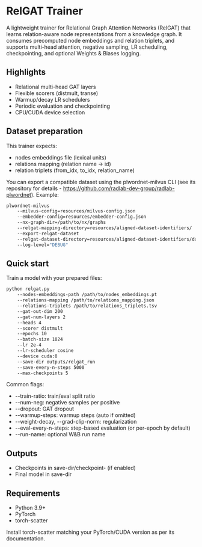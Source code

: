 # RelGAT Trainer

A lightweight trainer for Relational Graph Attention Networks (RelGAT) that learns 
relation-aware node representations from a knowledge graph. It consumes precomputed 
node embeddings and relation triplets, and supports multi-head attention, 
negative sampling, LR scheduling, checkpointing, and optional Weights & Biases logging.

## Highlights
- Relational multi-head GAT layers
- Flexible scorers (distmult, transe)
- Warmup/decay LR schedulers
- Periodic evaluation and checkpointing
- CPU/CUDA device selection

## Dataset preparation
This trainer expects:
- nodes embeddings file (lexical units)
- relations mapping (relation name → id)
- relation triplets (from_idx, to_idx, relation_name)

You can export a compatible dataset using the plwordnet-milvus CLI
(see its repository for details - 
https://github.com/radlab-dev-group/radlab-plwordnet).
Example:

````bash
plwordnet-milvus
    --milvus-config=resources/milvus-config.json
    --embedder-config=resources/embedder-config.json
    --nx-graph-dir=/path/to/nx/graphs
    --relgat-mapping-directory=resources/aligned-dataset-identifiers/
    --export-relgat-dataset
    --relgat-dataset-directory=resources/aligned-dataset-identifiers/dataset
    --log-level="DEBUG"
````

## Quick start
Train a model with your prepared files:

```bash
python relgat.py
    --nodes-embeddings-path /path/to/nodes_embeddings.pt
    --relations-mapping /path/to/relations_mapping.json
    --relations-triplets /path/to/relations_triplets.tsv
    --gat-out-dim 200
    --gat-num-layers 2
    --heads 4
    --scorer distmult
    --epochs 10
    --batch-size 1024
    --lr 2e-4
    --lr-scheduler cosine
    --device cuda:0
    --save-dir outputs/relgat_run
    --save-every-n-steps 5000
    --max-checkpoints 5
```

Common flags:
- --train-ratio: train/eval split ratio
- --num-neg: negative samples per positive
- --dropout: GAT dropout
- --warmup-steps: warmup steps (auto if omitted)
- --weight-decay, --grad-clip-norm: regularization
- --eval-every-n-steps: step-based evaluation (or per-epoch by default)
- --run-name: optional W&B run name

## Outputs
- Checkpoints in save-dir/checkpoint-<step> (if enabled)
- Final model in save-dir

## Requirements
- Python 3.9+
- PyTorch
- torch-scatter

Install torch-scatter matching your PyTorch/CUDA version as per its documentation.
